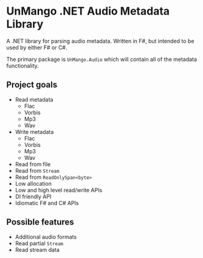 # UnMango .NET Audio Metadata Library

A .NET library for parsing audio metadata. Written in F#, but intended to be used by either F# or C#.

The primary package is `UnMango.Audio` which will contain all of the metadata functionality.

## Project goals

- Read metadata
  - Flac
  - Vorbis
  - Mp3
  - Wav
- Write metadata
  - Flac
  - Vorbis
  - Mp3
  - Wav
- Read from file
- Read from `Stream`
- Read from `ReadOnlySpan<byte>`
- Low allocation
- Low and high level read/write APIs
- DI friendly API
- Idiomatic F# and C# APIs

## Possible features

- Additional audio formats
- Read partial `Stream`
- Read stream data
